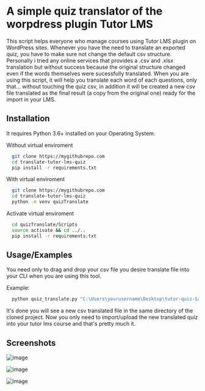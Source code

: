 
A simple quiz translator of the worpdress plugin Tutor LMS
=======

This script helps everyone who manage courses using Tutor LMS plugin on WordPress sites.
Whenever you have the need to translate an exported quiz, you have to make sure not change the default csv structure. 
Personally i tried any online services that provides a .csv and .xlsx translation but without success because the original structure changed even if the words themselves were sucessfully translated.
When you are using this script, it will help you translate each word of each questions, only that... without touching the quiz csv, in addition it will be created a new csv file translated as the final result (a copy from the original one) ready for the import in your LMS.


## Installation 

It requires Python 3.6+ installed on your Operating System.

Without virtual enviroment

```bash
  git clone https://mygithubrepo.com
  cd translate-tutor-lms-quiz
  pip install -r requirements.txt
```

With virtual enviroment

```bash
  git clone https://mygithubrepo.com
  cd translate-tutor-lms-quiz
  python -m venv quizTranslate
```   

Activate virtual enviroment

```bash
  cd quizTranslate/Scripts
  source activate && cd ../..
  pip install -r requirements.txt
```   
## Usage/Examples

You need only to drag and drop your csv file you desire translate file into your CLI when you are using this tool.

Example:

```bash
  python quiz_translate.py "C:\Users\yourusername\Desktop\tutor-quiz-Sample Quiz.csv"
```
It's done you will see a new csv translated file in the same directory of the cloned project.
Now you only need to import/upload the new translated quiz into your tutor lms course and that's pretty much it. 


## Screenshots

![image](https://raw.githubusercontent.com/francesco-fortini/tutor-lms-quiz-translator/master/screenshots/original-csv.png)

![image](https://raw.githubusercontent.com/francesco-fortini/tutor-lms-quiz-translator/master/screenshots/command-line-interface.png)

![image](https://raw.githubusercontent.com/francesco-fortini/tutor-lms-quiz-translator/master/screenshots/translated-csv.png)


